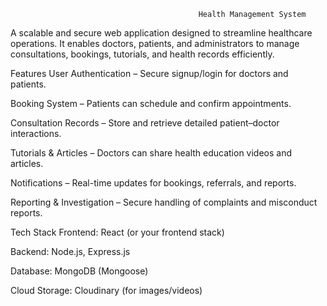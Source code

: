                                               Health Management System
A scalable and secure web application designed to streamline healthcare operations. It enables doctors, patients, and administrators to manage consultations, bookings, tutorials, and health records efficiently.

Features
User Authentication – Secure signup/login for doctors and patients.

Booking System – Patients can schedule and confirm appointments.

Consultation Records – Store and retrieve detailed patient–doctor interactions.

Tutorials & Articles – Doctors can share health education videos and articles.

Notifications – Real-time updates for bookings, referrals, and reports.

Reporting & Investigation – Secure handling of complaints and misconduct reports.

Tech Stack
Frontend: React (or your frontend stack)

Backend: Node.js, Express.js

Database: MongoDB (Mongoose)

Cloud Storage: Cloudinary (for images/videos)
